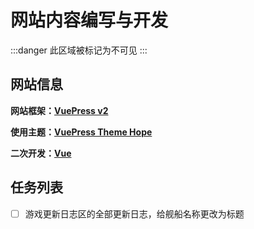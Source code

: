 # 网站内容编写与开发

:::danger 此区域被标记为不可见
:::

<InfoCom title="提问的智慧" content="How To Ask Questions The Smart Way" button-text="访问" link="How-To-Ask-Questions-The-Smart-Way.html"/>

## 网站信息

**网站框架：[VuePress v2](https://vuepress.vuejs.org/zh/)**

**使用主题：[VuePress Theme Hope](https://theme-hope.vuejs.press/zh/)**

**二次开发：[Vue](https://cn.vuejs.org/)**

## 任务列表

- [ ] 游戏更新日志区的全部更新日志，给舰船名称更改为标题
